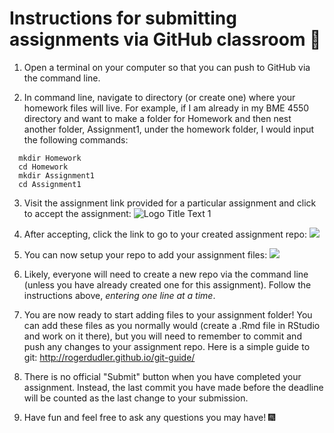# Instructions for submitting assignments via GitHub classroom :goat:

1. Open a terminal on your computer so that you can push to GitHub via the command line.

2. In command line, navigate to directory (or create one) where your homework files will live. For example, if I am already in my BME 4550 directory and want to make a folder for Homework and then nest another folder, Assignment1, under the homework folder, I would input the following commands: 
```
  mkdir Homework
  cd Homework
  mkdir Assignment1
  cd Assignment1
```

 3. Visit the assignment link provided for a particular assignment and click to accept the assignment:
![](https://image.ibb.co/cQHqoU/accept.png "Logo Title Text 1")

4. After accepting, click the link to go to your created assignment repo:
![](https://image.ibb.co/jj8Khp/accepted.png)

5. You can now setup your repo to add your assignment files:
![](https://image.ibb.co/e78wTU/setup.png)

6. Likely, everyone will need to create a new repo via the command line (unless you have already created one for this assignment). Follow the instructions above, *entering one line at a time*. 

7. You are now ready to start adding files to your assignment folder! You can add these files as you normally would (create a .Rmd file in RStudio and work on it there), but you will need to remember to commit and push any changes to your assignment repo. Here is a simple guide to git: http://rogerdudler.github.io/git-guide/

8. There is no official "Submit" button when you have completed your assignment. Instead, the last commit you have made before the deadline will be counted as the last change to your submission. 

9. Have fun and feel free to ask any questions you may have! :fireworks:
